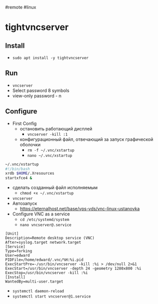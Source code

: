 #remote #linux 
# tightvncserver
## Install
- `sudo apt install -y tightvncserver`
## Run
- `vncserver`
- Select password 8 symbols
- view-only password - n

## Configure
- First Config
	- остановить работающий дисплей
		- `vncserver -kill :1`
	- конфигурационный файл, отвечающий за запуск графической оболочки
		- `rm -f ~/.vnc/xstartup`
		- `nano ~/.vnc/xstartup`
``` bash
~/.vnc/xstartup
#!/bin/bash
xrdb $HOME/.Xresources
startxfce4 &
```
- сделать созданный файл исполняемым
	- `chmod +x ~/.vnc/xstartup`
- `vncserver`
- Автозапуск 
	- https://eternalhost.net/base/vps-vds/vnc-linux-ustanovka
- Configure VNC as a service
	- `cd /etc/systemd/system`
	- `nano vncserver@.service`
```
[Unit]
Description=Remote desktop service (VNC)
After=syslog.target network.target
[Service]
Type=forking
User=edward
PIDFile=/home/edward/.vnc/%H:%i.pid
ExecStartPre=-/usr/bin/vncserver -kill :%i > /dev/null 2>&1
ExecStart=/usr/bin/vncserver -depth 24 -geometry 1280x800 :%i
ExecStop=/usr/bin/vncserver -kill :%i
[Install]
WantedBy=multi-user.target
```
- `systemctl daemon-reload`
- `systemctl start vncserver@1.service`